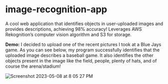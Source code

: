 # image-recognition-app

A cool web application that identifies objects in user-uploaded images and provides descriptions, achieving 98% accuracy!
Leverages AWS Rekognition’s computer vision algorithm and S3 for storage.

**Demo:** I decided to upload one of the recent pictures I took at a Blue Jays game. As you can see below, my program successfully identifies that the uploaded image describes a baseball game. It also identifies the other objects present in the image like the field, people, plenty of hats, and of course the arena/stadium!

![Screenshot 2023-05-08 at 8 05 27 PM](https://user-images.githubusercontent.com/66449715/236962395-470b0314-d8d3-4b69-9247-c2560b1105a5.png)

